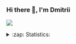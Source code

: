 ### Hi there 👋, I'm Dmitrii
![](https://komarev.com/ghpvc/?username=webdkopytin)
<br />

<details>
  <summary>:zap: Statistics:</summary>
    <p><img align="left" alt="GitHub Stats" src="https://github-readme-stats.vercel.app/api/top-langs/?username=webdkopytin&show_icons=true" /></p>   
    <p><img align="left" alt="GitHub Stats" src="https://github-readme-stats.vercel.app/api?username=webdkopytin&layout=compact" /></p>
</details>


